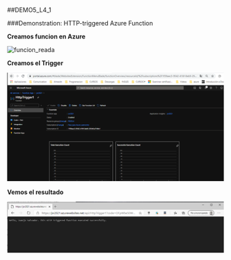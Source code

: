 ##DEMO5_L4_1

###Demonstration: HTTP-triggered Azure Function

**Creamos funcion en Azure**

![funcion_reada](Funcionreada.PNG)



**Creamos el Trigger**

![trigger](trigger.PNG)

**Vemos el resultado**

![resultado2](resultado.PNG)
